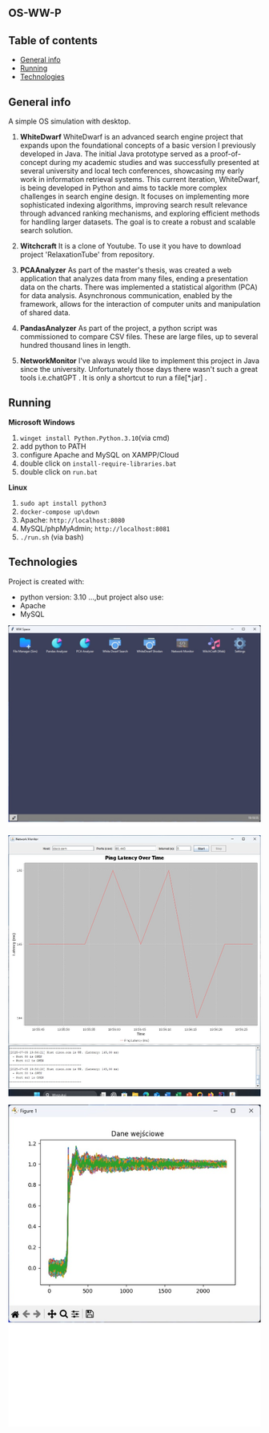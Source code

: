 ## OS-WW-P

## Table of contents
* [General info](#general-info)
* [Running](#running)
* [Technologies](#technologies)

## General info
A simple OS simulation with desktop.

1. **WhiteDwarf**
WhiteDwarf is an advanced search engine project that expands upon the foundational concepts of a basic version I previously developed in Java.
The initial Java prototype served as a proof-of-concept during my academic studies and was successfully presented at several university and 
local tech conferences, showcasing my early work in information retrieval systems.
This current iteration, WhiteDwarf, is being developed in Python and aims to tackle more complex challenges in search engine design. 
It focuses on implementing more sophisticated indexing algorithms, improving search result relevance through advanced ranking mechanisms, 
and exploring efficient methods for handling larger datasets. The goal is to create a robust and scalable search solution.

2. **Witchcraft**
It is a clone of Youtube. To use it you have to download project 'RelaxationTube' from repository.

3. **PCAAnalyzer**
As part of the master's thesis, was created a web application that analyzes data from many files, ending a presentation data on the charts. 
There was implemented a statistical algorithm (PCA) for data analysis. Asynchronous communication, enabled by the framework, 
allows for the interaction of computer units and manipulation of shared data.

3. **PandasAnalyzer**
As part of the project, a python script was commissioned to compare CSV files. These are large files, up to several hundred thousand lines 
in length.

4. **NetworkMonitor**
I've always would like to implement this project in Java since the university. Unfortunately those days there wasn't such a great 
tools i.e.chatGPT . It is only a shortcut to run a file[*.jar] . 



## Running

**Microsoft Windows**

1. `winget install Python.Python.3.10`(via cmd)
2. add python to PATH
3. configure Apache and MySQL on XAMPP/Cloud
4. double click on `install-require-libraries.bat`
5. double click on `run.bat`

**Linux**

1. `sudo apt install python3`
2. `docker-compose up\down`
3. Apache: `http://localhost:8080`
4. MySQL/phpMyAdmin; `http://localhost:8081`
5. `./run.sh` (via bash)
	
## Technologies
Project is created with:
* python version: 3.10
...,but project also use:
* Apache
* MySQL

![image alt](https://github.com/PiotrIT2015/OS-WW-P/blob/master/screenshot.jpeg?raw=true)

![image alt](https://github.com/PiotrIT2015/OS-WW-P/blob/master/screenshot-2.jpeg?raw=true)

![image alt](https://github.com/PiotrIT2015/OS-WW-P/blob/master/screenshot-3-pca.jpeg?raw=true)


